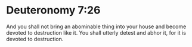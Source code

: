 # Deuteronomy 7:26

And you shall not bring an abominable thing into your house and become devoted to destruction like it. You shall utterly detest and abhor it, for it is devoted to destruction.

